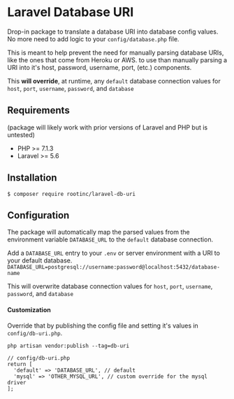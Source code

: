 # Laravel Database URI
Drop-in package to translate a database URI into database config values. No more need to add logic to your
`config/database.php` file.

This is meant to help prevent the need for manually parsing database URIs, like the ones that come from Heroku or AWS.
to use than manually parsing a URI into it's host, password, username, port, (etc.) components.

This __will override__, at runtime, any `default` database connection values for `host`, `port`, `username`, `password`, and `database`

## Requirements
(package will likely work with prior versions of Laravel and PHP but is untested)
- PHP >= 7.1.3
- Laravel >= 5.6

## Installation
`$ composer require rootinc/laravel-db-uri`

## Configuration
The package will automatically map the parsed values from the environment variable `DATABASE_URL` to the `default` database connection.

Add a `DATABASE_URL` entry to your `.env` or server environment with a URI to your default database.
`DATABASE_URL=postgresql://username:password@localhost:5432/database-name`

This will overwrite database connection values for `host`, `port`, `username`, `password`, and `database`


#### Customization
Override that by publishing the config file and setting it's values in `config/db-uri.php`.

`php artisan vendor:publish --tag=db-uri`

```
// config/db-uri.php
return [
  'default' => 'DATABASE_URL', // default
  'mysql' => 'OTHER_MYSQL_URL', // custom override for the mysql driver
];
```

